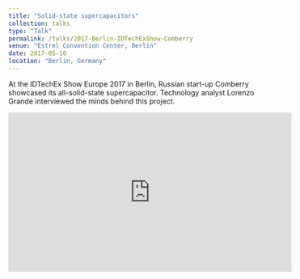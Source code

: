 ```yaml
---
title: "Solid-state supercapacitors"
collection: talks
type: "Talk"
permalink: /talks/2017-Berlin-IDTechExShow-Comberry
venue: "Estrel Convention Center, Berlin"
date: 2017-05-10
location: "Berlin, Germany"
---
```


At the IDTechEx Show Europe 2017 in Berlin, Russian start-up Comberry showcased its all-solid-state supercapacitor. Technology analyst Lorenzo Grande interviewed the minds behind this project.
    
<iframe width="560" height="315" src="https://www.youtube.com/embed/N14MG3kYkUM" title="YouTube video player" frameborder="0" allow="accelerometer; autoplay; clipboard-write; encrypted-media; gyroscope; picture-in-picture; web-share" allowfullscreen></iframe>